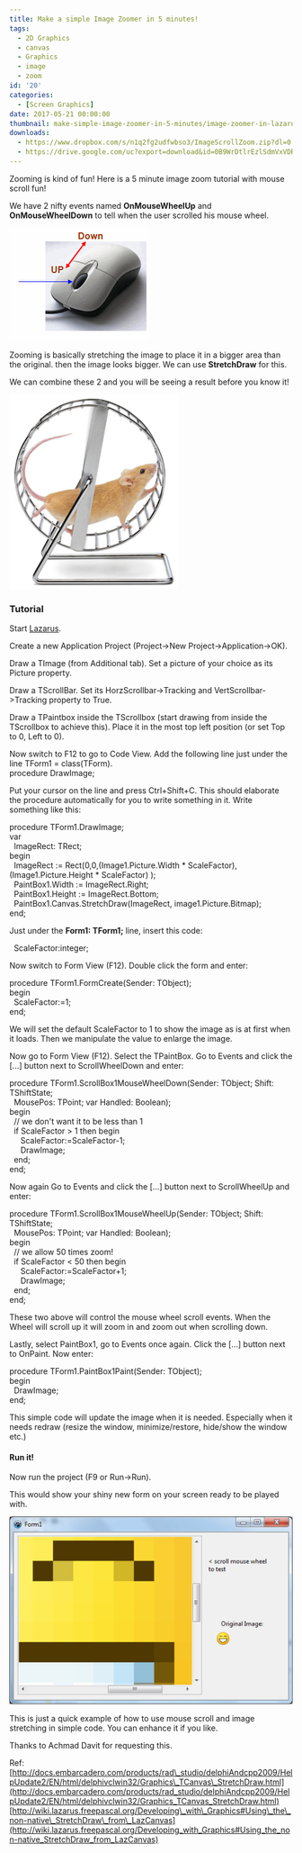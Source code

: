 ```yaml
---
title: Make a simple Image Zoomer in 5 minutes!
tags:
  - 2D Graphics
  - canvas
  - Graphics
  - image
  - zoom
id: '20'
categories:
  - [Screen Graphics]
date: 2017-05-21 00:00:00
thumbnail: make-simple-image-zoomer-in-5-minutes/image-zoomer-in-lazarus.gif
downloads:
  - https://www.dropbox.com/s/n1q2fg2udfwbso3/ImageScrollZoom.zip?dl=0
  - https://drive.google.com/uc?export=download&id=0B9WrDtlrEzlSdmVxVDRtalp4SWM
---
```


Zooming is kind of fun! Here is a 5 minute image zoom tutorial with mouse scroll fun!
<!-- more -->
  
We have 2 nifty events named **OnMouseWheelUp** and **OnMouseWheelDown** to tell when the user scrolled his mouse wheel.  
  
  
  

![](make-simple-image-zoomer-in-5-minutes/mouse-3.gif)

  
Zooming is basically stretching the image to place it in a bigger area than the original. then the image looks bigger. We can use **StretchDraw** for this.  
  
We can combine these 2 and you will be seeing a result before you know it!  
  

![](make-simple-image-zoomer-in-5-minutes/mouse-on-wheel.jpg)

  
  

### Tutorial

  
Start [Lazarus](http://www.lazarus-ide.org/).  
  
Create a new Application Project (Project->New Project->Application->OK).  
  
Draw a TImage (from Additional tab). Set a picture of your choice as its Picture property.  
  
Draw a TScrollBar. Set its HorzScrollbar->Tracking and VertScrollbar->Tracking property to True.  
  
  
  
  
Draw a TPaintbox inside the TScrollbox (start drawing from inside the TScrollbox to achieve this). Place it in the most top left position (or set Top to 0, Left to 0).  
  
  
  
  
Now switch to F12 to go to Code View. Add the following line just under the line TForm1 = class(TForm).  
procedure DrawImage;  
  
Put your cursor on the line and press Ctrl+Shift+C. This should elaborate the procedure automatically for you to write something in it. Write something like this:  
  
procedure TForm1.DrawImage;  
var  
  ImageRect: TRect;  
begin  
  ImageRect := Rect(0,0,(Image1.Picture.Width \* ScaleFactor), (Image1.Picture.Height \* ScaleFactor) );  
  PaintBox1.Width := ImageRect.Right;  
  PaintBox1.Height := ImageRect.Bottom;  
  PaintBox1.Canvas.StretchDraw(ImageRect, image1.Picture.Bitmap);  
end;  
  
Just under the **Form1: TForm1;** line, insert this code:  
  
  ScaleFactor:integer;  
  
Now switch to Form View (F12). Double click the form and enter:  
  
procedure TForm1.FormCreate(Sender: TObject);  
begin  
  ScaleFactor:=1;  
end;  
  
We will set the default ScaleFactor to 1 to show the image as is at first when it loads. Then we manipulate the value to enlarge the image.  
  
Now go to Form View (F12). Select the TPaintBox. Go to Events and click the \[...\] button next to ScrollWheelDown and enter:  
  
procedure TForm1.ScrollBox1MouseWheelDown(Sender: TObject; Shift: TShiftState;  
  MousePos: TPoint; var Handled: Boolean);  
begin  
  // we don't want it to be less than 1  
  if ScaleFactor > 1 then begin  
     ScaleFactor:=ScaleFactor-1;  
     DrawImage;  
  end;  
end;  
  
Now again Go to Events and click the \[...\] button next to ScrollWheelUp and enter:  
  
procedure TForm1.ScrollBox1MouseWheelUp(Sender: TObject; Shift: TShiftState;  
  MousePos: TPoint; var Handled: Boolean);  
begin  
  // we allow 50 times zoom!  
  if ScaleFactor < 50 then begin  
     ScaleFactor:=ScaleFactor+1;  
     DrawImage;  
  end;  
end;  
  
These two above will control the mouse wheel scroll events. When the Wheel will scroll up it will zoom in and zoom out when scrolling down.  
  
Lastly, select PaintBox1, go to Events once again. Click the \[...\] button next to OnPaint. Now enter:  
  
procedure TForm1.PaintBox1Paint(Sender: TObject);  
begin  
  DrawImage;  
end;  
  
This simple code will update the image when it is needed. Especially when it needs redraw (resize the window, minimize/restore, hide/show the window etc.)  
  
  
  
  
  
  
  
  

#### Run it!

Now run the project (F9 or Run->Run).  
  
This would show your shiny new form on your screen ready to be played with.  
  

![Image zoom in zoom out made with Lazarus in 5 minutes!](make-simple-image-zoomer-in-5-minutes/zoom-final.gif "Image zoom in zoom out made with Lazarus in 5 minutes!")

  
This is just a quick example of how to use mouse scroll and image stretching in simple code. You can enhance it if you like.  
  
Thanks to Achmad Davit for requesting this.  


Ref:  
[http://docs.embarcadero.com/products/rad\_studio/delphiAndcpp2009/HelpUpdate2/EN/html/delphivclwin32/Graphics\_TCanvas\_StretchDraw.html](http://docs.embarcadero.com/products/rad_studio/delphiAndcpp2009/HelpUpdate2/EN/html/delphivclwin32/Graphics_TCanvas_StretchDraw.html)  
[http://wiki.lazarus.freepascal.org/Developing\_with\_Graphics#Using\_the\_non-native\_StretchDraw\_from\_LazCanvas](http://wiki.lazarus.freepascal.org/Developing_with_Graphics#Using_the_non-native_StretchDraw_from_LazCanvas)
